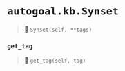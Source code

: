 # `autogoal.kb.Synset`

> [📝](/usr/lib/python3/dist-packages/autogoal/kb/_data.py#L465)
> `Synset(self, **tags)`

### `get_tag`

> [📝](/usr/lib/python3/dist-packages/autogoal/kb/_data.py#L283)
> `get_tag(self, tag)`

